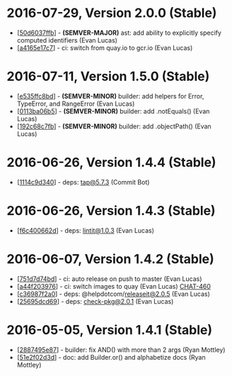 # 2016-07-29, Version 2.0.0 (Stable)

* [[50d6037ffb](https://git.help.com/common-backend/build-ast/commit/50d6037ffb)] - **(SEMVER-MAJOR)** ast: add ability to explicitly specify computed identifiers (Evan Lucas)
* [[a4165e17c7](https://git.help.com/common-backend/build-ast/commit/a4165e17c7)] - ci: switch from quay.io to gcr.io (Evan Lucas)

# 2016-07-11, Version 1.5.0 (Stable)

* [[e535ffc8bd](https://git.help.com/common-backend/build-ast/commit/e535ffc8bd)] - **(SEMVER-MINOR)** builder: add helpers for Error, TypeError, and RangeError (Evan Lucas)
* [[0113ba06b5](https://git.help.com/common-backend/build-ast/commit/0113ba06b5)] - **(SEMVER-MINOR)** builder: add .notEquals() (Evan Lucas)
* [[192c68c7fb](https://git.help.com/common-backend/build-ast/commit/192c68c7fb)] - **(SEMVER-MINOR)** builder: add .objectPath() (Evan Lucas)

# 2016-06-26, Version 1.4.4 (Stable)

* [[1114c9d340](https://git.help.com/common-backend/build-ast/commit/1114c9d340)] - deps: tap@5.7.3 (Commit Bot)

# 2016-06-26, Version 1.4.3 (Stable)

* [[f6c400662d](https://git.help.com/common-backend/build-ast/commit/f6c400662d)] - deps: lintit@1.0.3 (Evan Lucas)

# 2016-06-07, Version 1.4.2 (Stable)

* [[751d7d74bd](https://git.help.com/common-backend/build-ast/commit/751d7d74bd)] - ci: auto release on push to master (Evan Lucas)
* [[a44f203976](https://git.help.com/common-backend/build-ast/commit/a44f203976)] - ci: switch images to quay (Evan Lucas) [CHAT-460](https://helpdotcom.atlassian.net/browse/CHAT-460)
* [[c36987f2a0](https://git.help.com/common-backend/build-ast/commit/c36987f2a0)] - deps: @helpdotcom/releaseit@2.0.5 (Evan Lucas)
* [[25695dcd69](https://git.help.com/common-backend/build-ast/commit/25695dcd69)] - deps: check-pkg@2.0.1 (Evan Lucas)

# 2016-05-05, Version 1.4.1 (Stable)

* [[2887495e87](https://git.help.com/common-backend/build-ast/commit/2887495e87)] - builder: fix AND() with more than 2 args (Ryan Mottley)
* [[51e2f02d3d](https://git.help.com/common-backend/build-ast/commit/51e2f02d3d)] - doc: add Builder.or() and alphabetize docs (Ryan Mottley)

